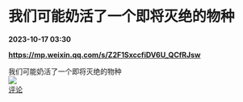 # 我们可能奶活了一个即将灭绝的物种

**2023-10-17 03:30**

**https://mp.weixin.qq.com/s/Z2F1SxccfiDV6U_QCfRJsw**

我们可能奶活了一个即将灭绝的物种  
![](https://img3.chouti.com/CHOUTI_231017_45EE3C9AA06C4989B0B10FC6283422D0.jpg)  
[评论](https://m.chouti.com/link/40311773)